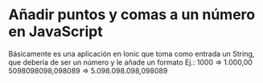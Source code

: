# Añadir puntos y comas a un número en JavaScript

Básicamente es una aplicación en Ionic que toma como entrada un String, que debería de ser un número y le añade un formato 
Ej.: 
1000 => 1.000,00  
5098098098,098089 => 5.098.098.098,098089